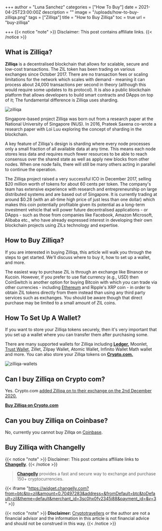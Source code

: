 +++
author = "Luna Sanchez"
categories = ["How To Buy"]
date = 2021-04-25T23:00:00Z
description = ""
image = "/uploads/how-to-buy-zilliqa.png"
tags = ["Zilliqa"]
title = "How to Buy Zilliqa"
toc = true
url = "buy-zilliqa"

+++
{{< notice "note" >}} Disclaimer: This post contains affiliate links.  {{< /notice >}}

## What is Zilliqa?

**Zilliqa** is a decentralised blockchain that allows for scalable, secure and low-cost transactions. The ZIL token has been trading on various exchanges since October 2017. There are no transaction fees or scaling limitations for the network which scales with demand - meaning it can process about 24,000 transactions per second in theory (although this would require some updates to its protocol). It is also a public blockchain platform that allows developers to build smart contracts and DApps on top of it; The fundamental difference is Zilliqa uses sharding.

![zilliqa ](/uploads/qhkdq2c2eneftt9ae5uaxbcpnapr286okjq6bclv.png)

Singapore-based project Zilliqa was born out from a research paper at the National University of Singapore (NUS). In 2016, Prateek Saxena co-wrote a research paper with Loi Luu exploring the concept of sharding in the blockchain.

A key feature of Zilliqa's design is sharding where every node processes only a small fraction of all available data at any time. This means each node stores less data and requires much fewer resources to be able to reach consensus over the shared state as well as apply new blocks from other nodes. When one node fails, there will still be many others acting in  parallel to continue the operation.

The Zilliqa project raised a very successful ICO in December 2017, selling $20 million worth of tokens for about 60 cents per token. The company's team has extensive experience with research and entrepreneurship on large distributed systems and are based out of Singapore. It is currently trading at around $0.28 (with an all-time high price of just less than one dollar) which makes this coin potentially profitable given its potential as a long-term investment vehicle that will power future decentralised applications - or DApps - such as those from companies like Facebook, Amazon Microsoft, Alibaba etc., who have already expressed interest in developing their own blockchain projects using ZILs technology and expertise.

## How to Buy Zilliqa?

If you are interested in buying Zilliqa, this article will walk you through the steps to get started. We'll discuss where to buy it, how to set up a wallet, and more.

The easiest way to purchase ZIL is through an exchange like Binance or Kucoin. However, if you prefer to use fiat currency (e.g., USD) then CoinSwitch is another option for buying Bitcoin with which you can trade via other currencies - including [Ethereum](/buy-ethereum) and Ripple's XRP coin - in order to obtain ZIL tokens directly from them instead than using any third party services such as exchanges. You should be aware though that direct purchase may  be limited to a small amount of ZIL coins.

## How To Set Up A Wallet?

If you want to store your Zilliqa tokens securely, then it's very important that you set up a wallet where you can transfer them after purchasing some.

There are many supported wallets for Zilliqa including [**Ledger**](/link/ledger)**,** Moonlet, [Trust Wallet,](https://trustwallet.com/) Zillet, Zilpay Wallet, Atomic Wallet, Infinito Wallet Math wallet and more.  You can also store your Zillqa tokens on [**Crypto.com.**](/link/sign-up-crypto-dot-com)

![zilliqa-wallets](/uploads/zilliqa-wallets.png)

## Can I buy Zilliqa on Crypto com?

Yes.  Crypto.com [added Zilliqa on to their exchange on the 2nd December 2020.](https://blog.crypto.com/crypto-com-exchange-to-list-zilliqa-zil/)

[**Buy Zilliqa on Crypto.com**](/link/sign-up-crypto-dot-com)

## Can you buy Zilliqa on Coinbase?

No, currently you cannot buy Zillqa on [Coinbase](/link/coinbase).

## Buy Zilliqa with Changelly

{{< notice "note" >}} Disclaimer: This post contains affiliate links to [**Changelly**](/link/changelly). {{< /notice >}}

> [**Changelly**](/link/changelly) provides a fast and secure way to exchange and purchase 150+ cryptocurrencies.

{{< iframe "https://widget.changelly.com?from=btc&to=zil&amount=0.70497283&address=&fromDefault=btc&toDefault=zil&theme=default&merchant_id=3sc0hx0fv2345i88&payment_id=&v=3" >}}

{{< notice "note" >}} **Disclaimer:** [Cryptotravellers](https://cryptotravellers.com) or the author are not a financial advisor and the information in this article is not financial advice and should not be construed in this way. {{< /notice >}}